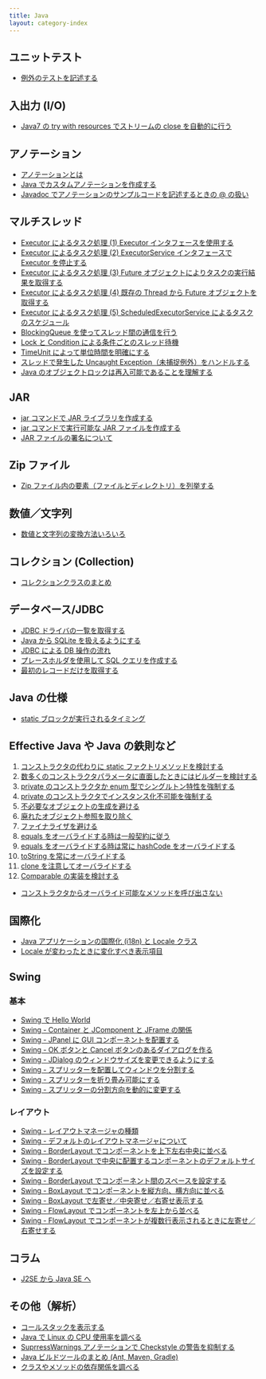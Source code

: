 ```yaml
---
title: Java
layout: category-index
---
```


ユニットテスト
----
- [例外のテストを記述する](test-exception.html)

入出力 (I/O)
----
* [Java7 の try with resources でストリームの close を自動的に行う](try-with-resources.html)

アノテーション
----
* [アノテーションとは](what-is-annotation.html)
* [Java でカスタムアノテーションを作成する](custom-annotation.html)
* [Javadoc でアノテーションのサンプルコードを記述するときの &#064; の扱い](javadoc-for-annotation-example.html)

マルチスレッド
----
* [Executor によるタスク処理 (1) Executor インタフェースを使用する](thread/executor1.html)
* [Executor によるタスク処理 (2) ExecutorService インタフェースで Executor を停止する](thread/executor2.html)
* [Executor によるタスク処理 (3) Future オブジェクトによりタスクの実行結果を取得する](thread/executor3.html)
* [Executor によるタスク処理 (4) 既存の Thread から Future オブジェクトを取得する](thread/executor4.html)
* [Executor によるタスク処理 (5) ScheduledExecutorService によるタスクのスケジュール](thread/executor5.html)
* [BlockingQueue を使ってスレッド間の通信を行う](thread/blocking-queue.html)
* [Lock と Condition による条件ごとのスレッド待機](thread/lock-and-condition.html)
* [TimeUnit によって単位時間を明確にする](thread/time-unit.html)
* [スレッドで発生した Uncaught Exception（未捕捉例外）をハンドルする](thread/uncaught-exception.html)
* [Java のオブジェクトロックは再入可能であることを理解する](thread/reentrant.html)

JAR
----
* [jar コマンドで JAR ライブラリを作成する](jar/create-jar.html)
* [jar コマンドで実行可能な JAR ファイルを作成する](jar/executable-jar.html)
* [JAR ファイルの署名について](jar/jarsigner.html)

Zip ファイル
----
* [Zip ファイル内の要素（ファイルとディレクトリ）を列挙する](zip/enum-entries.html)

数値／文字列
----
* [数値と文字列の変換方法いろいろ](numstr/convert.html)

コレクション (Collection)
----
* [コレクションクラスのまとめ](collection/summary.html)

データベース/JDBC
----
* [JDBC ドライバの一覧を取得する](jdbc-list-drivers.html)
* [Java から SQLite を扱えるようにする](jdbc-sqlite-driver.html)
* [JDBC による DB 操作の流れ](jdbc-basic-flow.html)
* [プレースホルダを使用して SQL クエリを作成する](jdbc-placeholder.html)
* [最初のレコードだけを取得する](jdbc-get-first-record.html)

Java の仕様
----
* [static ブロックが実行されるタイミング](static-block.html)

Effective Java や Java の鉄則など
----
1. [コンストラクタの代わりに static ファクトリメソッドを検討する](effective/01.html)
1. [数多くのコンストラクタパラメータに直面したときにはビルダーを検討する](effective/02.html)
1. [private のコンストラクタか enum 型でシングルトン特性を強制する](effective/03.html)
1. [private のコンストラクタでインスタンス化不可能を強制する](effective/04.html)
1. [不必要なオブジェクトの生成を避ける](effective/05.html)
1. [廃れたオブジェクト参照を取り除く](effective/06.html)
1. [ファイナライザを避ける](effective/07.html)
1. [equals をオーバライドする時は一般契約に従う](effective/08.html)
1. [equals をオーバライドする時は常に hashCode をオーバライドする](effective/09.html)
1. [toString を常にオーバライドする](effective/10.html)
1. [clone を注意してオーバライドする](effective/11.html)
1. [Comparable の実装を検討する](effective/12.html)

* [コンストラクタからオーバライド可能なメソッドを呼び出さない](practice/dont-call-overridable-method-from-constructor.html)

国際化
----
* [Java アプリケーションの国際化 (i18n) と Locale クラス](i18n/locale.html)
* [Locale が変わったときに変化すべき表示項目](i18n/locale-sensitive-data.html)

Swing
----

### 基本
* [Swing で Hello World](swing/basic/helloworld.html)
* [Swing - Container と JComponent と JFrame の関係](swing/basic/container.html)
* [Swing - JPanel に GUI コンポーネントを配置する](swing/basic/jpanel.html)
* [Swing - OK ボタンと Cancel ボタンのあるダイアログを作る](swing/basic/ok-cancel-dialog.html)
* [Swing - JDialog のウィンドウサイズを変更できるようにする](swing/basic/change-dialog-size.html)
* [Swing - スプリッターを配置してウィンドウを分割する](swing/basic/splitpane1.html)
* [Swing - スプリッターを折り畳み可能にする](swing/basic/splitpane2.html)
* [Swing - スプリッターの分割方向を動的に変更する](swing/basic/splitpane3.html)

### レイアウト
* [Swing - レイアウトマネージャの種類](swing/layout/layout-manager.html)
* [Swing - デフォルトのレイアウトマネージャについて](swing/layout/default-layout.html)
* [Swing - BorderLayout でコンポーネントを上下左右中央に並べる](swing/layout/border-layout1.html)
* [Swing - BorderLayout で中央に配置するコンポーネントのデフォルトサイズを設定する](swing/layout/border-layout2.html)
* [Swing - BorderLayout でコンポーネント間のスペースを設定する](swing/layout/border-layout3.html)
* [Swing - BoxLayout でコンポーネントを縦方向、横方向に並べる](swing/layout/box-layout1.html)
* [Swing - BoxLayout で左寄せ／中央寄せ／右寄せ表示する](swing/layout/box-layout2.html)
* [Swing - FlowLayout でコンポーネントを左上から並べる](swing/layout/flow-layout1.html)
* [Swing - FlowLayout でコンポーネントが複数行表示されるときに左寄せ／右寄せする](swing/layout/flow-layout2.html)

コラム
----
* [J2SE から Java SE へ](column/j2se-to-javase.html)

その他（解析）
----
* [コールスタックを表示する](call-stack.html)
* [Java で Linux の CPU 使用率を調べる](parse-proc-stat.html)
* [SuprressWarnings アノテーションで Checkstyle の警告を抑制する](suppress-checkstyle.html)
* [Java ビルドツールのまとめ (Ant, Maven, Gradle)](tools/build-tools.html)
* [クラスやメソッドの依存関係を調べる](tools/jdeps.html)

